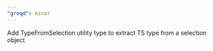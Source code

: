 ```yaml
---
"groqd": minor
---
```


Add TypeFromSelection utility type to extract TS type from a selection object
